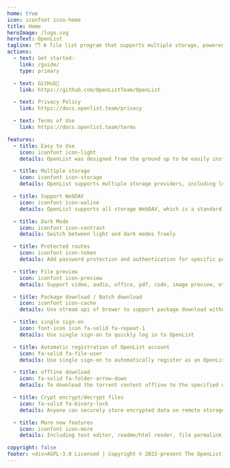 ```yaml
---
home: true
icon: iconfont icon-home
title: Home
heroImage: /logo.svg
heroText: OpenList
tagline: 🗂️ A file list program that supports multiple storage, powered by Gin and Solidjs.<br/>⚠️ 旧版文档已停用，新文档仓库为 https://github.com/OpenListTeam/OpenList-Docs 
actions:
  - text: Get started💡
    link: /guide/
    type: primary

  - text: GitHub🌱
    link: https://github.com/OpenListTeam/OpenList

  - text: Privacy Policy
    link: https://docs.openlist.team/privacy

  - text: Terms of Use
    link: https://docs.openlist.team/terms

features:
  - title: Easy to Use
    icon: iconfont icon-light
    details: OpenList was designed from the ground up to be easily installed and it can be used on all platforms.

  - title: Multiple storage
    icon: iconfont icon-storage
    details: OpenList supports multiple storage providers, including local storage, Aliyundrive, Onedrive, Google Drive, etc., and is easily expand.

  - title: Support WebDAV
    icon: iconfont icon-waline
    details: OpenList supports all storage WebDAV, which is a standard for accessing files on.

  - title: Dark Mode
    icon: iconfont icon-contrast
    details: Switch between light and dark modes freely

  - title: Protected routes
    icon: iconfont icon-token
    details: Add password protection and authentication for specific path

  - title: File preview
    icon: iconfont icon-preview
    details: Support video, audio, office, pdf, code, image preview, etc. Even ipa install

  - title: Package download / Batch download
    icon: iconfont icon-cache
    details: Use stream api of brower to support package download without server usage / Batch download support folder using Aria2

  - title: single sign-on
    icon: font-icon icon fa-solid fa-repeat-1
    details: Use single sign-on to quickly log in to OpenList

  - title: Automatic registration of OpenList account
    icon: fa-solid fa-file-user
    details: Use single sign-on to automatically register as an OpenList account to quickly register

  - title: offline download
    icon: fa-solid fa-folder-arrow-down
    details: To download the torrent content offline to the specified directory, a good network environment is required

  - title: Crypt encrypt/decrypt files
    icon: fa-solid fa-binary-lock
    details: Anyone can securely store encrypted data on remote storage providers. Data is stored in a Crypt, and the provider can only see the Crypt, not your data.

  - title: More new features
    icon: iconfont icon-more
    details: Including text editor, readme/html render, file permalink, cloudflare workers proxy, etc.

copyright: false
footer: <div>AGPL-3.0 Licensed | Copyright © 2022-present The OpenList Team</div>
---
```

